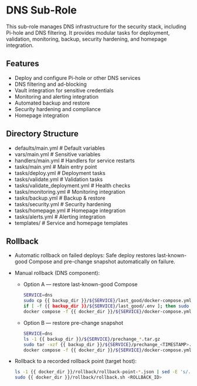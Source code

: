 # DNS Sub-Role

This sub-role manages DNS infrastructure for the security stack, including Pi-hole and DNS filtering. It provides modular tasks for deployment, validation, monitoring, backup, security hardening, and homepage integration.

## Features
- Deploy and configure Pi-hole or other DNS services
- DNS filtering and ad-blocking
- Vault integration for sensitive credentials
- Monitoring and alerting integration
- Automated backup and restore
- Security hardening and compliance
- Homepage integration

## Directory Structure
- defaults/main.yml         # Default variables
- vars/main.yml             # Sensitive variables
- handlers/main.yml         # Handlers for service restarts
- tasks/main.yml            # Main entry point
- tasks/deploy.yml          # Deployment tasks
- tasks/validate.yml        # Validation tasks
- tasks/validate_deployment.yml # Health checks
- tasks/monitoring.yml      # Monitoring integration
- tasks/backup.yml          # Backup & restore
- tasks/security.yml        # Security hardening
- tasks/homepage.yml        # Homepage integration
- tasks/alerts.yml          # Alerting integration
- templates/                # Service and homepage templates 

## Rollback

- Automatic rollback on failed deploys: Safe deploy restores last-known-good Compose and pre-change snapshot automatically on failure.

- Manual rollback (DNS component):
  - Option A — restore last-known-good Compose
    ```bash
    SERVICE=dns
    sudo cp {{ backup_dir }}/${SERVICE}/last_good/docker-compose.yml {{ docker_dir }}/${SERVICE}/docker-compose.yml
    if [ -f {{ backup_dir }}/${SERVICE}/last_good/.env ]; then sudo cp {{ backup_dir }}/${SERVICE}/last_good/.env {{ docker_dir }}/${SERVICE}/.env; fi
    docker compose -f {{ docker_dir }}/${SERVICE}/docker-compose.yml up -d
    ```
  - Option B — restore pre-change snapshot
    ```bash
    SERVICE=dns
    ls -1 {{ backup_dir }}/${SERVICE}/prechange_*.tar.gz
    sudo tar -xzf {{ backup_dir }}/${SERVICE}/prechange_<TIMESTAMP>.tar.gz -C /
    docker compose -f {{ docker_dir }}/${SERVICE}/docker-compose.yml up -d
    ```

- Rollback to a recorded rollback point (target host):
  ```bash
  ls -1 {{ docker_dir }}/rollback/rollback-point-*.json | sed -E 's/.*rollback-point-([0-9]+)\.json/\1/'
  sudo {{ docker_dir }}/rollback/rollback.sh <ROLLBACK_ID>
  ```